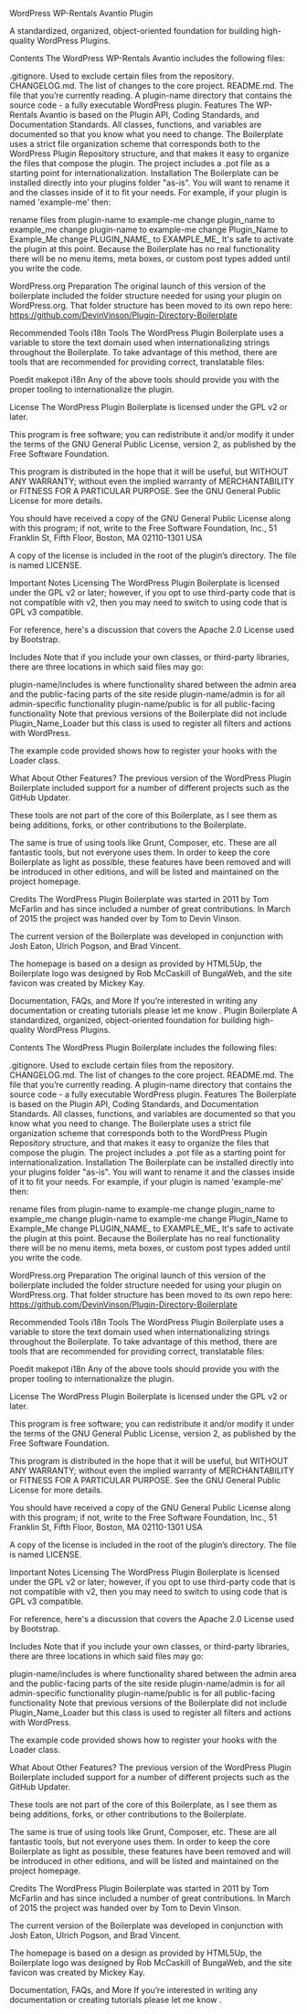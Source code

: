 WordPress WP-Rentals Avantio Plugin

A standardized, organized, object-oriented foundation for building high-quality WordPress Plugins.

Contents
The WordPress WP-Rentals Avantio includes the following files:

.gitignore. Used to exclude certain files from the repository.
CHANGELOG.md. The list of changes to the core project.
README.md. The file that you’re currently reading.
A plugin-name directory that contains the source code - a fully executable WordPress plugin.
Features
The WP-Rentals Avantio is based on the Plugin API, Coding Standards, and Documentation Standards.
All classes, functions, and variables are documented so that you know what you need to change.
The Boilerplate uses a strict file organization scheme that corresponds both to the WordPress Plugin Repository structure, and that makes it easy to organize the files that compose the plugin.
The project includes a .pot file as a starting point for internationalization.
Installation
The Boilerplate can be installed directly into your plugins folder "as-is". You will want to rename it and the classes inside of it to fit your needs. For example, if your plugin is named 'example-me' then:

rename files from plugin-name to example-me
change plugin_name to example_me
change plugin-name to example-me
change Plugin_Name to Example_Me
change PLUGIN_NAME_ to EXAMPLE_ME_
It's safe to activate the plugin at this point. Because the Boilerplate has no real functionality there will be no menu items, meta boxes, or custom post types added until you write the code.

WordPress.org Preparation
The original launch of this version of the boilerplate included the folder structure needed for using your plugin on WordPress.org. That folder structure has been moved to its own repo here: https://github.com/DevinVinson/Plugin-Directory-Boilerplate

Recommended Tools
i18n Tools
The WordPress Plugin Boilerplate uses a variable to store the text domain used when internationalizing strings throughout the Boilerplate. To take advantage of this method, there are tools that are recommended for providing correct, translatable files:

Poedit
makepot
i18n
Any of the above tools should provide you with the proper tooling to internationalize the plugin.

License
The WordPress Plugin Boilerplate is licensed under the GPL v2 or later.

This program is free software; you can redistribute it and/or modify it under the terms of the GNU General Public License, version 2, as published by the Free Software Foundation.

This program is distributed in the hope that it will be useful, but WITHOUT ANY WARRANTY; without even the implied warranty of MERCHANTABILITY or FITNESS FOR A PARTICULAR PURPOSE. See the GNU General Public License for more details.

You should have received a copy of the GNU General Public License along with this program; if not, write to the Free Software Foundation, Inc., 51 Franklin St, Fifth Floor, Boston, MA 02110-1301 USA

A copy of the license is included in the root of the plugin’s directory. The file is named LICENSE.

Important Notes
Licensing
The WordPress Plugin Boilerplate is licensed under the GPL v2 or later; however, if you opt to use third-party code that is not compatible with v2, then you may need to switch to using code that is GPL v3 compatible.

For reference, here's a discussion that covers the Apache 2.0 License used by Bootstrap.

Includes
Note that if you include your own classes, or third-party libraries, there are three locations in which said files may go:

plugin-name/includes is where functionality shared between the admin area and the public-facing parts of the site reside
plugin-name/admin is for all admin-specific functionality
plugin-name/public is for all public-facing functionality
Note that previous versions of the Boilerplate did not include Plugin_Name_Loader but this class is used to register all filters and actions with WordPress.

The example code provided shows how to register your hooks with the Loader class.

What About Other Features?
The previous version of the WordPress Plugin Boilerplate included support for a number of different projects such as the GitHub Updater.

These tools are not part of the core of this Boilerplate, as I see them as being additions, forks, or other contributions to the Boilerplate.

The same is true of using tools like Grunt, Composer, etc. These are all fantastic tools, but not everyone uses them. In order to keep the core Boilerplate as light as possible, these features have been removed and will be introduced in other editions, and will be listed and maintained on the project homepage.

Credits
The WordPress Plugin Boilerplate was started in 2011 by Tom McFarlin and has since included a number of great contributions. In March of 2015 the project was handed over by Tom to Devin Vinson.

The current version of the Boilerplate was developed in conjunction with Josh Eaton, Ulrich Pogson, and Brad Vincent.

The homepage is based on a design as provided by HTML5Up, the Boilerplate logo was designed by Rob McCaskill of BungaWeb, and the site favicon was created by Mickey Kay.

Documentation, FAQs, and More
If you’re interested in writing any documentation or creating tutorials please let me know . Plugin Boilerplate
A standardized, organized, object-oriented foundation for building high-quality WordPress Plugins.

Contents
The WordPress Plugin Boilerplate includes the following files:

.gitignore. Used to exclude certain files from the repository.
CHANGELOG.md. The list of changes to the core project.
README.md. The file that you’re currently reading.
A plugin-name directory that contains the source code - a fully executable WordPress plugin.
Features
The Boilerplate is based on the Plugin API, Coding Standards, and Documentation Standards.
All classes, functions, and variables are documented so that you know what you need to change.
The Boilerplate uses a strict file organization scheme that corresponds both to the WordPress Plugin Repository structure, and that makes it easy to organize the files that compose the plugin.
The project includes a .pot file as a starting point for internationalization.
Installation
The Boilerplate can be installed directly into your plugins folder "as-is". You will want to rename it and the classes inside of it to fit your needs. For example, if your plugin is named 'example-me' then:

rename files from plugin-name to example-me
change plugin_name to example_me
change plugin-name to example-me
change Plugin_Name to Example_Me
change PLUGIN_NAME_ to EXAMPLE_ME_
It's safe to activate the plugin at this point. Because the Boilerplate has no real functionality there will be no menu items, meta boxes, or custom post types added until you write the code.

WordPress.org Preparation
The original launch of this version of the boilerplate included the folder structure needed for using your plugin on WordPress.org. That folder structure has been moved to its own repo here: https://github.com/DevinVinson/Plugin-Directory-Boilerplate

Recommended Tools
i18n Tools
The WordPress Plugin Boilerplate uses a variable to store the text domain used when internationalizing strings throughout the Boilerplate. To take advantage of this method, there are tools that are recommended for providing correct, translatable files:

Poedit
makepot
i18n
Any of the above tools should provide you with the proper tooling to internationalize the plugin.

License
The WordPress Plugin Boilerplate is licensed under the GPL v2 or later.

This program is free software; you can redistribute it and/or modify it under the terms of the GNU General Public License, version 2, as published by the Free Software Foundation.

This program is distributed in the hope that it will be useful, but WITHOUT ANY WARRANTY; without even the implied warranty of MERCHANTABILITY or FITNESS FOR A PARTICULAR PURPOSE. See the GNU General Public License for more details.

You should have received a copy of the GNU General Public License along with this program; if not, write to the Free Software Foundation, Inc., 51 Franklin St, Fifth Floor, Boston, MA 02110-1301 USA

A copy of the license is included in the root of the plugin’s directory. The file is named LICENSE.

Important Notes
Licensing
The WordPress Plugin Boilerplate is licensed under the GPL v2 or later; however, if you opt to use third-party code that is not compatible with v2, then you may need to switch to using code that is GPL v3 compatible.

For reference, here's a discussion that covers the Apache 2.0 License used by Bootstrap.

Includes
Note that if you include your own classes, or third-party libraries, there are three locations in which said files may go:

plugin-name/includes is where functionality shared between the admin area and the public-facing parts of the site reside
plugin-name/admin is for all admin-specific functionality
plugin-name/public is for all public-facing functionality
Note that previous versions of the Boilerplate did not include Plugin_Name_Loader but this class is used to register all filters and actions with WordPress.

The example code provided shows how to register your hooks with the Loader class.

What About Other Features?
The previous version of the WordPress Plugin Boilerplate included support for a number of different projects such as the GitHub Updater.

These tools are not part of the core of this Boilerplate, as I see them as being additions, forks, or other contributions to the Boilerplate.

The same is true of using tools like Grunt, Composer, etc. These are all fantastic tools, but not everyone uses them. In order to keep the core Boilerplate as light as possible, these features have been removed and will be introduced in other editions, and will be listed and maintained on the project homepage.

Credits
The WordPress Plugin Boilerplate was started in 2011 by Tom McFarlin and has since included a number of great contributions. In March of 2015 the project was handed over by Tom to Devin Vinson.

The current version of the Boilerplate was developed in conjunction with Josh Eaton, Ulrich Pogson, and Brad Vincent.

The homepage is based on a design as provided by HTML5Up, the Boilerplate logo was designed by Rob McCaskill of BungaWeb, and the site favicon was created by Mickey Kay.

Documentation, FAQs, and More
If you’re interested in writing any documentation or creating tutorials please let me know .